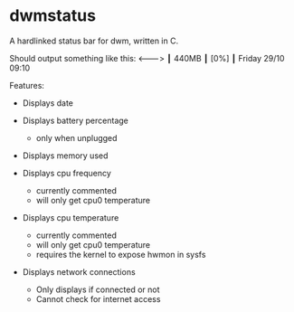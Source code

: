 # dwmstatus
A hardlinked status bar for dwm, written in C.

Should output something like this:
<---> ┃ 440MB ┃ [0%] ┃ Friday 29/10 09:10

Features:
 - Displays date

 - Displays battery percentage
   - only when unplugged

 - Displays memory used

 - Displays cpu frequency
   - currently commented 
   - will only get cpu0 temperature

 - Displays cpu temperature
   - currently commented
   - will only get cpu0 temperature
   - requires the kernel to expose hwmon in sysfs

 - Displays network connections
   - Only displays if connected or not
   - Cannot check for internet access
